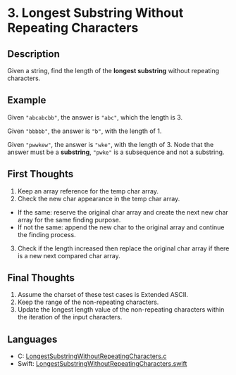 # 3. Longest Substring Without Repeating Characters

## Description
Given a string, find the length of the **longest substring** without repeating characters.

## Example
Given `"abcabcbb"`, the answer is `"abc"`, which the length is 3.

Given `"bbbbb"`, the answer is `"b"`, with the length of 1.

Given `"pwwkew"`, the answer is `"wke"`, with the length of 3. Node that the answer must be a **substring**, `"pwke"` is a subsequence and not a substring.

## First Thoughts
1. Keep an array reference for the temp char array.
2. Check the new char appearance in the temp char array.
  - If the same: reserve the original char array and create the next new char array for the same finding purpose.
  - If not the same: append the new char to the original array and continue the finding process.
3. Check if the length increased then replace the original char array if there is a new next compared char array.

## Final Thoughts
1. Assume the charset of these test cases is Extended ASCII.
2. Keep the range of the non-repeating characters.
3. Update the longest length value of the non-repeating characters within the iteration of the input characters.

## Languages
- C: [LongestSubstringWithoutRepeatingCharacters.c](LongestSubstringWithoutRepeatingCharacters.c)
- Swift: [LongestSubstringWithoutRepeatingCharacters.swift](LongestSubstringWithoutRepeatingCharacters.swift)
